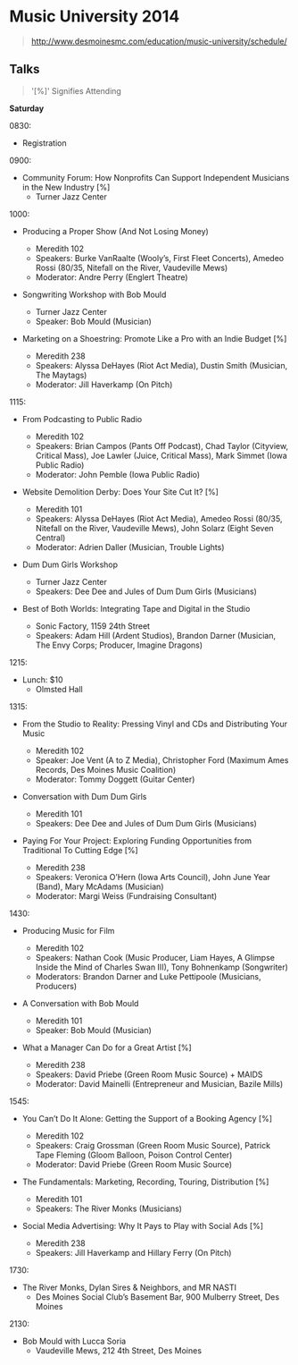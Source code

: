 # Music University 2014

> http://www.desmoinesmc.com/education/music-university/schedule/

## Talks

> '[%]' Signifies Attending

__Saturday__

0830:

- Registration

0900:

- Community Forum: How Nonprofits Can Support Independent Musicians in the New Industry [%]
  - Turner Jazz Center

1000:

- Producing a Proper Show (And Not Losing Money)
  - Meredith 102
  - Speakers: Burke VanRaalte (Wooly’s, First Fleet Concerts), Amedeo Rossi (80/35, Nitefall on the River, Vaudeville Mews)
  - Moderator: Andre Perry (Englert Theatre)

- Songwriting Workshop with Bob Mould
  - Turner Jazz Center
  - Speaker: Bob Mould (Musician)

- Marketing on a Shoestring: Promote Like a Pro with an Indie Budget [%]
  - Meredith 238
  - Speakers: Alyssa DeHayes (Riot Act Media), Dustin Smith (Musician, The Maytags)
  - Moderator: Jill Haverkamp (On Pitch)

1115:

- From Podcasting to Public Radio
  - Meredith 102
  - Speakers: Brian Campos (Pants Off Podcast), Chad Taylor (Cityview, Critical Mass), Joe Lawler (Juice, Critical Mass), Mark Simmet (Iowa Public Radio)
  - Moderator: John Pemble (Iowa Public Radio)

- Website Demolition Derby: Does Your Site Cut It? [%]
  - Meredith 101
  - Speakers: Alyssa DeHayes (Riot Act Media), Amedeo Rossi (80/35, Nitefall on the River, Vaudeville Mews), John Solarz (Eight Seven Central)
  - Moderator: Adrien Daller (Musician, Trouble Lights)

- Dum Dum Girls Workshop
  - Turner Jazz Center
  - Speakers: Dee Dee and Jules of Dum Dum Girls (Musicians)

- Best of Both Worlds: Integrating Tape and Digital in the Studio
  - Sonic Factory, 1159 24th Street
  - Speakers: Adam Hill (Ardent Studios), Brandon Darner (Musician, The Envy Corps; Producer, Imagine Dragons)

1215:

- Lunch: $10
  - Olmsted Hall

1315:

- From the Studio to Reality: Pressing Vinyl and CDs and Distributing Your Music
  - Meredith 102
  - Speaker: Joe Vent (A to Z Media), Christopher Ford (Maximum Ames Records, Des Moines Music Coalition)
  - Moderator: Tommy Doggett (Guitar Center)

- Conversation with Dum Dum Girls
  - Meredith 101
  - Speakers: Dee Dee and Jules of Dum Dum Girls (Musicians)

- Paying For Your Project: Exploring Funding Opportunities from Traditional To Cutting Edge [%]
  - Meredith 238
  - Speakers: Veronica O’Hern (Iowa Arts Council), John June Year (Band), Mary McAdams (Musician)
  - Moderator: Margi Weiss (Fundraising Consultant)

1430:

- Producing Music for Film
  - Meredith 102
  - Speakers: Nathan Cook (Music Producer, Liam Hayes, A Glimpse Inside the Mind of Charles Swan III), Tony Bohnenkamp (Songwriter)
  - Moderators: Brandon Darner and Luke Pettipoole  (Musicians, Producers)

- A Conversation with Bob Mould
  - Meredith 101
  - Speaker: Bob Mould (Musician)

- What a Manager Can Do for a Great Artist [%]
  - Meredith 238
  - Speakers: David Priebe (Green Room Music Source) + MAIDS
  - Moderator: David Mainelli (Entrepreneur and Musician, Bazile Mills)

1545:

- You Can’t Do It Alone: Getting the Support of a Booking Agency [%]
  - Meredith 102
  - Speakers: Craig Grossman (Green Room Music Source), Patrick Tape Fleming (Gloom Balloon, Poison Control Center)
  - Moderator: David Priebe (Green Room Music Source)

- The Fundamentals: Marketing, Recording, Touring, Distribution [%]
  - Meredith 101
  - Speakers: The River Monks (Musicians)

- Social Media Advertising: Why It Pays to Play with Social Ads [%]
  - Meredith 238
  - Speakers: Jill Haverkamp and Hillary Ferry (On Pitch)

1730:

- The River Monks, Dylan Sires & Neighbors, and MR NASTI
  - Des Moines Social Club’s Basement Bar, 900 Mulberry Street, Des Moines

2130:

- Bob Mould with Lucca Soria
  - Vaudeville Mews, 212 4th Street, Des Moines
